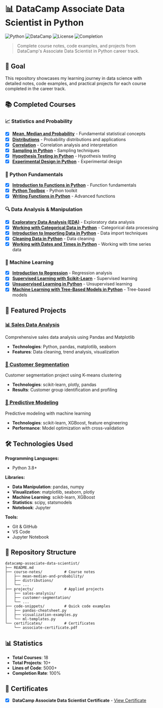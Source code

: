 # 📊 DataCamp Associate Data Scientist in Python

![Python](https://img.shields.io/badge/Python-3.8+-blue.svg)
![DataCamp](https://img.shields.io/badge/DataCamp-Associate%20Data%20Scientist-green.svg)
![License](https://img.shields.io/badge/License-MIT-yellow.svg)
![Completion](https://img.shields.io/badge/Progress-100%25-brightgreen.svg)

> Complete course notes, code examples, and projects from DataCamp's Associate Data Scientist in Python career track.

## 🎯 Goal
This repository showcases my learning journey in data science with detailed notes, code examples, and practical projects for each course completed in the career track.

## 📚 Completed Courses

### 📈 Statistics and Probability
- [x] **[Mean, Median and Probability](./course-notes/mean-median-and-probability/)** - Fundamental statistical concepts
- [x] **[Distributions](./course-notes/distributions/)** - Probability distributions and applications
- [x] **[Correlation](./course-notes/correlation/)** - Correlation analysis and interpretation
- [x] **[Sampling in Python](./course-notes/sampling-in-python/)** - Sampling techniques
- [x] **[Hypothesis Testing in Python](./course-notes/hypothesis-testing-in-python/)** - Hypothesis testing
- [x] **[Experimental Design in Python](./course-notes/experimental-design-in-python/)** - Experimental design

### 🐍 Python Fundamentals
- [x] **[Introduction to Functions in Python](./course-notes/introduction-to-functions-in-python/)** - Function fundamentals
- [x] **[Python Toolbox](./course-notes/python-toolbox/)** - Python toolkit
- [x] **[Writing Functions in Python](./course-notes/writing-functions-in-python/)** - Advanced functions

### 🔍 Data Analysis & Manipulation
- [x] **[Exploratory Data Analysis (EDA)](./course-notes/exploratory-data-analysis-eda/)** - Exploratory data analysis
- [x] **[Working with Categorical Data in Python](./course-notes/working-with-categorical-data-in-python/)** - Categorical data processing
- [x] **[Introduction to Importing Data in Python](./course-notes/introduction-to-importing-data-in-python/)** - Data import techniques
- [x] **[Cleaning Data in Python](./course-notes/cleaning-data-in-python/)** - Data cleaning
- [x] **[Working with Dates and Times in Python](./course-notes/working-with-dates-and-times-in-python/)** - Working with time series data

### 🤖 Machine Learning
- [x] **[Introduction to Regression](./course-notes/introduction-to-regression/)** - Regression analysis
- [x] **[Supervised Learning with Scikit-Learn](./course-notes/supervised-learning-with-scikit-learn/)** - Supervised learning
- [x] **[Unsupervised Learning in Python](./course-notes/unsupervised-learning-in-python/)** - Unsupervised learning
- [x] **[Machine Learning with Tree-Based Models in Python](./course-notes/machine-learning-with-tree-based-models-in-python/)** - Tree-based models

## 🚀 Featured Projects

### [📊 Sales Data Analysis](./projects/sales-analysis/)
Comprehensive sales data analysis using Pandas and Matplotlib
- **Technologies**: Python, pandas, matplotlib, seaborn
- **Features**: Data cleaning, trend analysis, visualization

### [🎯 Customer Segmentation](./projects/customer-segmentation/)
Customer segmentation project using K-means clustering
- **Technologies**: scikit-learn, plotly, pandas
- **Results**: Customer group identification and profiling

### [🔮 Predictive Modeling](./projects/predictive-modeling/)
Predictive modeling with machine learning
- **Technologies**: scikit-learn, XGBoost, feature engineering
- **Performance**: Model optimization with cross-validation

## 🛠️ Technologies Used

**Programming Languages:**
- Python 3.8+

**Libraries:**
- **Data Manipulation**: pandas, numpy
- **Visualization**: matplotlib, seaborn, plotly
- **Machine Learning**: scikit-learn, XGBoost
- **Statistics**: scipy, statsmodels
- **Notebook**: Jupyter

**Tools:**
- Git & GitHub
- VS Code
- Jupyter Notebook

## 📁 Repository Structure

```
datacamp-associate-data-scientist/
├── README.md
├── course-notes/          # Course notes
│   ├── mean-median-and-probability/
│   ├── distributions/
│   └── ...
├── projects/              # Applied projects
│   ├── sales-analysis/
│   ├── customer-segmentation/
│   └── ...
├── code-snippets/         # Quick code examples
│   ├── pandas-cheatsheet.py
│   ├── visualization-examples.py
│   └── ml-templates.py
└── certificates/          # Certificates
    └── associate-certificate.pdf
```

## 📊 Statistics

- **Total Courses**: 18
- **Total Projects**: 10+
- **Lines of Code**: 5000+
- **Completion Rate**: 100%

## 📜 Certificates

- [x] **DataCamp Associate Data Scientist Certificate** - [View Certificate](https://www.datacamp.com/completed/statement-of-accomplishment/track/9b33b92733deaa2710d34859aca8942e515c5573?utm_medium=organic_social&utm_campaign=sharewidget&utm_content=soa&utm_source=copylink)